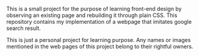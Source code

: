 This is a small project for the purpose of learning front-end design by observing an existing page and rebuilding it through plain CSS. This repository contains my implementation of a webpage that imitates google search result.

This is just a personal project for learning purpose. Any names or images mentioned in the web pages of this project belong to their rightful owners.